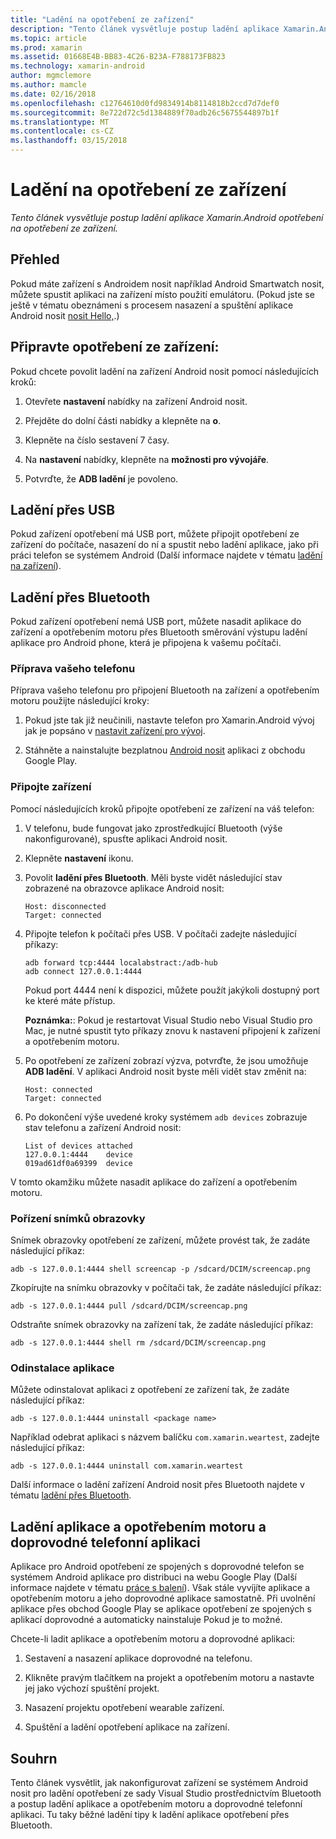 ```yaml
---
title: "Ladění na opotřebení ze zařízení"
description: "Tento článek vysvětluje postup ladění aplikace Xamarin.Android opotřebení na opotřebení ze zařízení."
ms.topic: article
ms.prod: xamarin
ms.assetid: 01668E4B-BB83-4C26-B23A-F788173FB823
ms.technology: xamarin-android
author: mgmclemore
ms.author: mamcle
ms.date: 02/16/2018
ms.openlocfilehash: c12764610d0fd9834914b8114818b2ccd7d7def0
ms.sourcegitcommit: 8e722d72c5d1384889f70adb26c5675544897b1f
ms.translationtype: MT
ms.contentlocale: cs-CZ
ms.lasthandoff: 03/15/2018
---
```

# <a name="debug-on-a-wear-device"></a>Ladění na opotřebení ze zařízení

_Tento článek vysvětluje postup ladění aplikace Xamarin.Android opotřebení na opotřebení ze zařízení._


## <a name="overview"></a>Přehled

Pokud máte zařízení s Androidem nosit například Android Smartwatch nosit, můžete spustit aplikaci na zařízení místo použití emulátoru. (Pokud jste se ještě v tématu obeznámeni s procesem nasazení a spuštění aplikace Android nosit [nosit Hello,](~/android/wear/get-started/hello-wear.md).)

## <a name="prepare-the-wear-device"></a>Připravte opotřebení ze zařízení:

Pokud chcete povolit ladění na zařízení Android nosit pomocí následujících kroků:

1.  Otevřete **nastavení** nabídky na zařízení Android nosit.

2.  Přejděte do dolní části nabídky a klepněte na **o**.

3.  Klepněte na číslo sestavení 7 časy.

4.  Na **nastavení** nabídky, klepněte na **možnosti pro vývojáře**.

5.  Potvrďte, že **ADB ladění** je povoleno.


## <a name="debugging-over-usb"></a>Ladění přes USB

Pokud zařízení opotřebení má USB port, můžete připojit opotřebení ze zařízení do počítače, nasazení do ní a spustit nebo ladění aplikace, jako při práci telefon se systémem Android (Další informace najdete v tématu [ladění na zařízení](~/android/deploy-test/debugging/debug-on-device.md)).


## <a name="debugging-over-bluetooth"></a>Ladění přes Bluetooth

Pokud zařízení opotřebení nemá USB port, můžete nasadit aplikace do zařízení a opotřebením motoru přes Bluetooth směrování výstupu ladění aplikace pro Android phone, která je připojena k vašemu počítači. 

### <a name="prepare-your-phone"></a>Příprava vašeho telefonu

Příprava vašeho telefonu pro připojení Bluetooth na zařízení a opotřebením motoru použijte následující kroky: 

1.  Pokud jste tak již neučinili, nastavte telefon pro Xamarin.Android vývoj jak je popsáno v [nastavit zařízení pro vývoj](~/android/get-started/installation/set-up-device-for-development.md).

2.  Stáhněte a nainstalujte bezplatnou [Android nosit](https://play.google.com/store/apps/details?id=com.google.android.wearable.app) aplikaci z obchodu Google Play.

### <a name="connect-the-device"></a>Připojte zařízení

Pomocí následujících kroků připojte opotřebení ze zařízení na váš telefon:

1.  V telefonu, bude fungovat jako zprostředkující Bluetooth (výše nakonfigurované), spusťte aplikaci Android nosit. 

2.  Klepněte **nastavení** ikonu.

3.  Povolit **ladění přes Bluetooth**. Měli byste vidět následující stav zobrazené na obrazovce aplikace Android nosit:

        Host: disconnected
        Target: connected

4.  Připojte telefon k počítači přes USB. V počítači zadejte následující příkazy:

    ```shell
    adb forward tcp:4444 localabstract:/adb-hub
    adb connect 127.0.0.1:4444
    ```

    Pokud port 4444 není k dispozici, můžete použít jakýkoli dostupný port ke které máte přístup. 

    **Poznámka:**: Pokud je restartovat Visual Studio nebo Visual Studio pro Mac, je nutné spustit tyto příkazy znovu k nastavení připojení k zařízení a opotřebením motoru.

5.  Po opotřebení ze zařízení zobrazí výzva, potvrďte, že jsou umožňuje **ADB ladění**. V aplikaci Android nosit byste měli vidět stav změnit na:

        Host: connected
        Target: connected

6.  Po dokončení výše uvedené kroky systémem `adb devices` zobrazuje stav telefonu a zařízení Android nosit:

        List of devices attached
        127.0.0.1:4444    device
        019ad61df0a69399  device

V tomto okamžiku můžete nasadit aplikace do zařízení a opotřebením motoru.

<a name="screenshots" />

### <a name="taking-screenshots"></a>Pořízení snímků obrazovky

Snímek obrazovky opotřebení ze zařízení, můžete provést tak, že zadáte následující příkaz: 

```shell
adb -s 127.0.0.1:4444 shell screencap -p /sdcard/DCIM/screencap.png
```

Zkopírujte na snímku obrazovky v počítači tak, že zadáte následující příkaz:

```shell
adb -s 127.0.0.1:4444 pull /sdcard/DCIM/screencap.png
```

Odstraňte snímek obrazovky na zařízení tak, že zadáte následující příkaz:

```shell
adb -s 127.0.0.1:4444 shell rm /sdcard/DCIM/screencap.png
```


### <a name="uninstalling-an-app"></a>Odinstalace aplikace

Můžete odinstalovat aplikaci z opotřebení ze zařízení tak, že zadáte následující příkaz:

```shell
adb -s 127.0.0.1:4444 uninstall <package name>
```

Například odebrat aplikaci s názvem balíčku `com.xamarin.weartest`, zadejte následující příkaz:

```shell
adb -s 127.0.0.1:4444 uninstall com.xamarin.weartest
```

Další informace o ladění zařízení Android nosit přes Bluetooth najdete v tématu [ladění přes Bluetooth](https://developer.android.com/training/wearables/apps/bt-debugging.html).


## <a name="debugging-a-wear-app-with-a-companion-phone-app"></a>Ladění aplikace a opotřebením motoru a doprovodné telefonní aplikaci

Aplikace pro Android opotřebení ze spojených s doprovodné telefon se systémem Android aplikace pro distribuci na webu Google Play (Další informace najdete v tématu [práce s balení](~/android/wear/deploy-test/packaging.md)). Však stále vyvíjíte aplikace a opotřebením motoru a jeho doprovodné aplikace samostatně. Při uvolnění aplikace přes obchod Google Play se aplikace opotřebení ze spojených s aplikací doprovodné a automaticky nainstaluje Pokud je to možné.

Chcete-li ladit aplikace a opotřebením motoru a doprovodné aplikaci: 

1.  Sestavení a nasazení aplikace doprovodné na telefonu.

2.  Klikněte pravým tlačítkem na projekt a opotřebením motoru a nastavte jej jako výchozí spuštění projekt.

3.  Nasazení projektu opotřebení wearable zařízení.

4.  Spuštění a ladění opotřebení aplikace na zařízení.

 
## <a name="summary"></a>Souhrn

Tento článek vysvětlit, jak nakonfigurovat zařízení se systémem Android nosit pro ladění opotřebení ze sady Visual Studio prostřednictvím Bluetooth a postup ladění aplikace a opotřebením motoru a doprovodné telefonní aplikaci. Tu taky běžné ladění tipy k ladění aplikace opotřebení přes Bluetooth.

